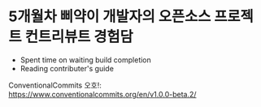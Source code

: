 # 5개월차 삐약이 개발자의 오픈소스 프로젝트 컨트리뷰트 경험담

- Spent time on waiting build completion
- Reading contributer's guide

ConventionalCommits 오호!: https://www.conventionalcommits.org/en/v1.0.0-beta.2/

